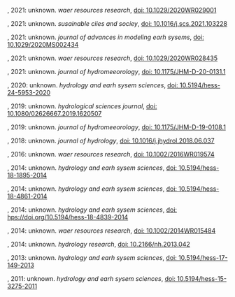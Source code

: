 , 2021: unknown. _waer resources research_, [doi: 10.1029/2020WR029001](http://doi.org/10.1029/2020WR029001)

, 2021: unknown. _susainable ciies and sociey_, [doi: 10.1016/j.scs.2021.103228](http://doi.org/10.1016/j.scs.2021.103228)

, 2021: unknown. _journal of advances in modeling earh sysems_, [doi: 10.1029/2020MS002434](http://doi.org/10.1029/2020MS002434)

, 2021: unknown. _waer resources research_, [doi: 10.1029/2020WR028435](http://doi.org/10.1029/2020WR028435)

, 2021: unknown. _journal of hydromeeorology_, [doi: 10.1175/JHM-D-20-0131.1](http://doi.org/10.1175/JHM-D-20-0131.1)

, 2020: unknown. _hydrology and earh sysem sciences_, [doi: 10.5194/hess-24-5953-2020](http://doi.org/10.5194/hess-24-5953-2020)

, 2019: unknown. _hydrological sciences journal_, [doi: 10.1080/02626667.2019.1620507](http://doi.org/10.1080/02626667.2019.1620507)

, 2019: unknown. _journal of hydromeeorology_, [doi: 10.1175/JHM-D-19-0108.1](http://doi.org/10.1175/JHM-D-19-0108.1)

, 2018: unknown. _journal of hydrology_, [doi: 10.1016/j.jhydrol.2018.06.037](http://doi.org/10.1016/j.jhydrol.2018.06.037)

, 2016: unknown. _waer resources research_, [doi: 10.1002/2016WR019574](http://doi.org/10.1002/2016WR019574)

, 2014: unknown. _hydrology and earh sysem sciences_, [doi: 10.5194/hess-18-1895-2014](http://doi.org/10.5194/hess-18-1895-2014)

, 2014: unknown. _hydrology and earh sysem sciences_, [doi: 10.5194/hess-18-4861-2014](http://doi.org/10.5194/hess-18-4861-2014)

, 2014: unknown. _hydrology and earh sysem sciences_, [doi: hps://doi.org/10.5194/hess-18-4839-2014](http://doi.org/hps://doi.org/10.5194/hess-18-4839-2014)

, 2014: unknown. _waer resources research_, [doi: 10.1002/2014WR015484](http://doi.org/10.1002/2014WR015484)

, 2014: unknown. _hydrology research_, [doi: 10.2166/nh.2013.042](http://doi.org/10.2166/nh.2013.042)

, 2013: unknown. _hydrology and earh sysem sciences_, [doi: 10.5194/hess-17-149-2013](http://doi.org/10.5194/hess-17-149-2013)

, 2011: unknown. _hydrology and earh sysem sciences_, [doi: 10.5194/hess-15-3275-2011](http://doi.org/10.5194/hess-15-3275-2011)

